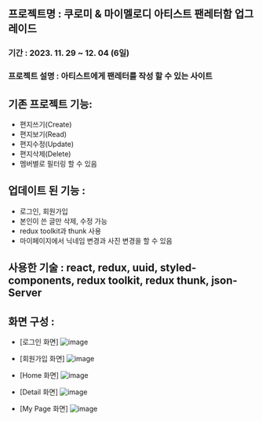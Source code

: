 ## 프로젝트명 : 쿠로미 & 마이멜로디 아티스트 팬레터함 업그레이드

### 기간 : 2023. 11. 29 ~ 12. 04 (6일)

### 프로젝트 설명 : 아티스트에게 팬레터를 작성 할 수 있는 사이트

## 기존 프로젝트 기능:

- 편지쓰기(Create)
- 편지보기(Read)
- 편지수정(Update)
- 편지삭제(Delete)
- 멤버별로 필터링 할 수 있음

## 업데이트 된 기능 :

- 로그인, 회원가입
- 본인이 쓴 글만 삭제, 수정 가능
- redux toolkit과 thunk 사용
- 마이페이지에서 닉네임 변경과 사진 변경을 할 수 있음

## 사용한 기술 : react, redux, uuid, styled-components, redux toolkit, redux thunk, json-Server

## 화면 구성 :
- [로그인 화면]
![image](https://github.com/allone9425/fan_upgrade/assets/143374855/aaa76d82-4e52-4303-ae3d-b170bc7e5fd6)

- [회원가입 화면]
![image](https://github.com/allone9425/fan_upgrade/assets/143374855/d036d1c7-1f27-41a3-bf01-f092ec6891fc)

- [Home 화면]
 ![image](https://github.com/allone9425/fan_upgrade/assets/143374855/258fca38-403d-41bc-b365-50bd696ae0e0)

- [Detail 화면]
  ![image](https://github.com/allone9425/nbc_fan/assets/143374855/49b1c91c-d724-44ce-bead-618c8b4338ee)

- [My Page 화면]
 ![image](https://github.com/allone9425/fan_upgrade/assets/143374855/032a98d8-271b-466d-a337-6e315212db7a)
